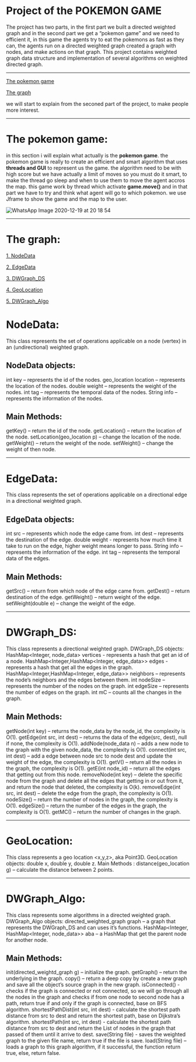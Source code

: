 # Project of the POKEMON GAME


The project has two parts, in the first part we built a directed weighted graph and in the second part we get a “pokemon game”  and we need to efficient it, in this game the agents try to eat the pokemons as fast as they can, the agents run on a directed weighted graph created a graph with nodes, and make actions on that graph.
This project contains weighted graph data structure and implementation of several algorithms on weighted directed graph.
************************
[The pokemon game](https://github.com/AdiHoftman/Ex2#the-pokemon-game)

[The graph](https://github.com/AdiHoftman/Ex2#the-graph)


we will start to explain from the seconed part of the project, to make people more interest.
*********************
# The pokemon game:
in this section i will explain what actually is the **pokemon game**.
the pokemon game is really to create an efficient and smart algorithm that uses **threads and GUI** to represent us the game.
the algorithm need to be with high score but we have actually a limit of moves so you must do it smart, to make the thread go sleep and when to use them to move the agent
accros the map.
this game work by thread which activate **game.move()** and in that part we have to try and think what agent will go to which pokemon.
we use Jframe to show the game and the map to the user.

![WhatsApp Image 2020-12-19 at 20 18 54](https://user-images.githubusercontent.com/73074680/102696521-b6a78b00-4237-11eb-9b74-654a60a40fcc.jpeg)


**********************
# The graph:
[1. NodeData](https://github.com/AdiHoftman/Ex2/blob/main/README.md#nodedata)

[2. EdgeData](https://github.com/AdiHoftman/Ex2/blob/main/README.md#edgedata)

[3. DWGraph_DS](https://github.com/AdiHoftman/Ex2/blob/main/README.md#dwgraph_ds)

[4. GeoLocation](https://github.com/AdiHoftman/Ex2/blob/main/README.md#geolocation)

[5. DWGraph_Algo](https://github.com/AdiHoftman/Ex2/blob/main/README.md#dwgraph_algo)

# NodeData:
This class represents the set of operations applicable on a node (vertex) in an (undirectional) weighted graph.

## NodeData objects:
int key – represents the id of the nodes.
geo_location location – represents the location of the nodes.
double weight – represents the weight of the nodes.
int tag – represents the temporal data of the nodes.
String info – represents the information of the nodes.

## Main Methods:
getKey() – return the id of the node.
getLocation() – return the location of the node.
setLocation(geo_location p) – change the location of the node.
getWeight() – return the weight of the node.
setWeight() – change the weight of then node.

**********************
# EdgeData:
This class represents the set of operations applicable on a directional edge in a directional weighted graph.

## EdgeData objects:
int src – represents which node the edge came from.
int dest – represents the destination of the edge.
double weight - represents how much time it take to run on the edge, higher weight means longer to pass.
String info – represents the information of the edge.
int tag – represents the temporal data of the edges.

## Main Methods:
getSrc() – return from which node of the edge came from.
getDest() – return destination of the edge.
getWeight() – return weight of the edge.
setWeight(double e) – change the weight of the edge.

**********************
# DWGraph_DS:
This class represents a directional weighted graph.
DWGraph_DS objects:
HashMap<Integer, node_data> vertices - represents a hash that get an id of a node.
HashMap<Integer,HashMap<Integer, edge_data>> edges - represents a hash that get all the edges in the graph.
HashMap<Integer,HashMap<Integer, edge_data>> neighbors – represents the node’s neighbors and the edges between them.
int nodeSize – represents the number of the nodes on the graph.
int edgeSize – represents the number of edges on the graph.
int mC – counts all the changes in the graph.

## Main Methods:
getNode(int key) – returns the node_data by the node_id, the complexity is O(1).
getEdge(int src, int dest) – returns the data of the edge(src, dest), null if none, the complexity is O(1).
addNode(node_data n) – adds a new node to the graph with the given node_data, the complexity is O(1).
connect(int src, int dest) – add a edge between node src to node dest and update the weight of the edge, the complexity is O(1).
getV() –  return all the nodes in the graph, the complexity is O(1).
getE(int node_id) – return all the edges that getting out from this node.
removeNode(int key) – delete the specific node from the graph and delete all the edges that getting in or out from it, and return the node that deleted, the complexity is O(k).
removeEdge(int src, int dest) – delete the edge from the graph, the complexity is O(1).
nodeSize() – return the number of nodes in the graph, the complexity is O(1).
edgeSize() – return the number of the edges in the graph, the complexity is O(1).
getMC() – return the number of changes in the graph.

**********************
# GeoLocation:
This class represents a geo location <x,y,z>, aka Point3D.
GeoLocation objects:
double x, double y, double z.
Main Methods :
distance(geo_location g) – calculate the distance between 2 points.

**********************
# DWGraph_Algo:
 This class represents some algorithms in a directed weighted graph.
DWGraph_Algo objects:
directed_weighted_graph graph – a graph that represents the DWGraph_DS and can uses it’s functions.
HashMap<Integer, HashMap<Integer, node_data>> aba – a HashMap that get the parent node for another node.

## Main Methods:
init(directed_weightd_graph g) – initialize the graph.
getGraph() – return the underlying in the graph.
copy() – return a deep copy by create a new graph and save all the object’s source graph in the new graph.
isConnected() - checks if the graph is connected or not connected, so we will go through all the nodes in the graph and checks if from one node to second node has a path, return true if and only if the graph is connected, base on BFS algorithm.
shortestPathDist(int src, int dest) - calculate the shortest path distance from src to dest and return the shortest path, base on Dijkstra’s algorithm.
shortestPath(int src, int dest) - calculate the shortest path distance from src to dest and return the List of nodes in the graph that passed of them until it arrive to dest.
save(String file) - saves the weighted graph to the given file name, return true if the file is save.
load(String file) – loads a graph to this graph algorithm, if it successful, the function return true, else, return false.



